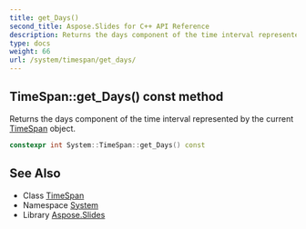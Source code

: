 ```yaml
---
title: get_Days()
second_title: Aspose.Slides for C++ API Reference
description: Returns the days component of the time interval represented by the current TimeSpan object.
type: docs
weight: 66
url: /system/timespan/get_days/
---
```

## TimeSpan::get_Days() const method


Returns the days component of the time interval represented by the current [TimeSpan](../) object.

```cpp
constexpr int System::TimeSpan::get_Days() const
```

## See Also

* Class [TimeSpan](../)
* Namespace [System](../../)
* Library [Aspose.Slides](../../../)